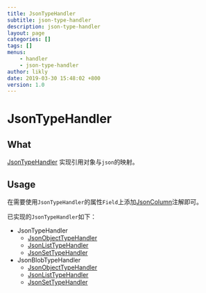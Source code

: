 ```yaml
---
title: JsonTypeHandler
subtitle: json-type-handler
description: json-type-handler
layout: page
categories: []
tags: []
menus:
    - handler
    - json-type-handler
author: likly
date: 2019-03-30 15:48:02 +800
version: 1.0
---
```


# JsonTypeHandler

## What

[JsonTypeHandler](/final-mybatis/final-mybatis-core/src/main/java/org/finalframework/mybatis/handler/JsonTypeHandler.java)
实现引用对象与`json`的映射。

## Usage

在需要使用`JsonTypeHandler`的属性`Field`上添加[JsonColumn](/final-data/final-data-annotation/src/main/java/org/finalframework/data/annotation/JsonColumn.java)注解即可。

已实现的`JsonTypeHandler`如下：

* JsonTypeHandler
    * [JsonObjectTypeHandler](/final-mybatis/final-mybatis-core/src/main/java/org/finalframework/mybatis/handler/JsonObjectTypeHandler.java)
    * [JsonListTypeHandler](/final-mybatis/final-mybatis-core/src/main/java/org/finalframework/mybatis/handler/JsonListTypeHandler.java)
    * [JsonSetTypeHandler](/final-mybatis/final-mybatis-core/src/main/java/org/finalframework/mybatis/handler/JsonSetTypeHandler.java)
* JsonBlobTypeHandler
    * [JsonObjectTypeHandler](/final-mybatis/final-mybatis-core/src/main/java/org/finalframework/mybatis/handler/JsonObjectBlobTypeHandler.java)
    * [JsonListTypeHandler](/final-mybatis/final-mybatis-core/src/main/java/org/finalframework/mybatis/handler/JsonListTypeHandler.java)
    * [JsonSetTypeHandler](/final-mybatis/final-mybatis-core/src/main/java/org/finalframework/mybatis/handler/JsonSetTypeHandler.java)
    